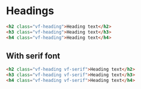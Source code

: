 # Headings

```html
<h2 class="vf-heading">Heading text</h2>
<h3 class="vf-heading">Heading text</h3>
<h4 class="vf-heading">Heading text</h4>
```

## With serif font

```html
<h2 class="vf-heading vf-serif">Heading text</h2>
<h3 class="vf-heading vf-serif">Heading text</h3>
<h4 class="vf-heading vf-serif">Heading text</h4>
```
